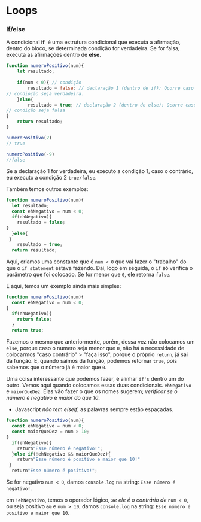 # Loops

### If/else

A condicional **if**  é uma estrutura condicional que executa a afirmação, dentro do bloco, se determinada condição for verdadeira. Se for falsa, executa as afirmações dentro de **else**.

```javascript
function numeroPositivo(num){
    let resultado;
    
    if(num < 0){ // condição
        resultado = false: // declaração 1 (dentro de if); Ocorre caso a
// condioção seja verdadeira. 
    }else{
        resultado = true; // declaração 2 (dentro de else): Ocorre caso a
// condição seja falsa
}
    return resultado;
}

numeroPositivo(2)
// true

numeroPositivo(-9)
//false
```

Se a declaração 1 for verdadeira, eu executo a condição 1, caso o contrário, eu executo a condição 2 `true/false`.

Também temos outros exemplos:

```javascript
function numeroPositivo(num){
  let resultado;
  const ehNegativo = num < 0;
  if(ehNegativo){
    resultado = false;
}
  }else{
 }
    resultado = true;
  return resultado;
```

Aqui, criamos uma constante que é `num < 0` que vai fazer o "trabalho" do que o `if statement` estava fazendo. Daí, logo em seguida, o `if` só verifica o parâmetro que foi colocado. Se for menor que `0`, ele retorna `false`. 

E aqui, temos um exemplo ainda mais simples:

```javascript
function numeroPositivo(num){
  const ehNegativo = num < 0;
}
  if(ehNegativo){
    return false;
  }
  return true;
```

Fazemos o mesmo que anteriormente, porém, dessa vez não colocamos um `else`, porque caso o numero seja menor que `0`, não há a necessidade de colocarmos "caso contrário" > "faça isso", porque o próprio `return`, já sai da função. E, quando saímos da função, podemos retornar `true`, pois sabemos que o número já é maior que `0`. 

Uma coisa interessante que podemos fazer, é alinhar `if's` dentro um do outro. Vemos aqui quando colocamos essas duas condicionais. `ehNegativo` e `maiorQueDez`. Elas vão fazer o que os nomes sugerem; _verificar se o número é negativo_ e _maior do que 10_.

- Javascript *não tem elseif*, as palavras sempre estão espaçadas. 

```javascript
function numeroPositivo(num){
  const ehNegativo = num < 0;
  const maiorQueDez = num > 10;
} 
  if(ehNegativo){
    return"Esse número é negativo!";
  }else if(!ehNegativo && maiorQueDez){
    return"Esse número é positivo e maior que 10!"
 }
  return"Esse número é positivo!";
```

Se for negativo `num < 0`, damos `console.log` na string: `Esse número é negativo!`. 

em `!ehNegativo`, temos o operador lógico, _se ele é o contrário de_ `num < 0`, ou seja  positivo `&&` e `num > 10`, damos `console.log` na string: `Esse número é positivo e maior que 10`. 

# 
